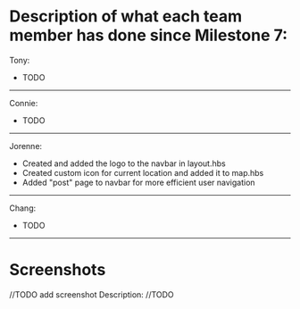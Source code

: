 # Description of what each team member has done since Milestone 7:

Tony:
- TODO

---

Connie:
- TODO

---

Jorenne:
- Created and added the logo to the navbar in layout.hbs
- Created custom icon for current location and added it to map.hbs
- Added "post" page to navbar for more efficient user navigation

---

Chang:
- TODO

---

# Screenshots 

//TODO add screenshot
Description: //TODO
